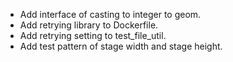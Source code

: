 - Add interface of casting to integer to geom.
- Add retrying library to Dockerfile.
- Add retrying setting to test_file_util.
- Add test pattern of stage width and stage height.